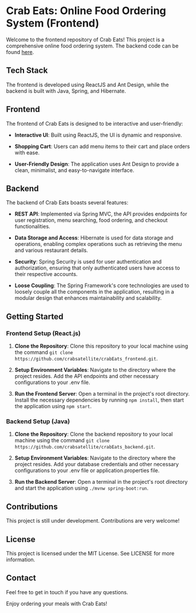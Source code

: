# Crab Eats: Online Food Ordering System (Frontend)

Welcome to the frontend repository of Crab Eats! This project is a comprehensive online food ordering system. The backend code can be found [here](https://github.com/crabsatellite/crabEats_backend).

## Tech Stack

The frontend is developed using ReactJS and Ant Design, while the backend is built with Java, Spring, and Hibernate.

## Frontend

The frontend of Crab Eats is designed to be interactive and user-friendly:

- **Interactive UI**: Built using ReactJS, the UI is dynamic and responsive.

- **Shopping Cart**: Users can add menu items to their cart and place orders with ease.

- **User-Friendly Design**: The application uses Ant Design to provide a clean, minimalist, and easy-to-navigate interface.

## Backend

The backend of Crab Eats boasts several features:

- **REST API**: Implemented via Spring MVC, the API provides endpoints for user registration, menu searching, food ordering, and checkout functionalities.

- **Data Storage and Access**: Hibernate is used for data storage and operations, enabling complex operations such as retrieving the menu and various restaurant details.

- **Security**: Spring Security is used for user authentication and authorization, ensuring that only authenticated users have access to their respective accounts.

- **Loose Coupling**: The Spring Framework's core technologies are used to loosely couple all the components in the application, resulting in a modular design that enhances maintainability and scalability.

## Getting Started

### Frontend Setup (React.js)

1. **Clone the Repository**: Clone this repository to your local machine using the command `git clone https://github.com/crabsatellite/crabEats_frontend.git`.

2. **Setup Environment Variables**: Navigate to the directory where the project resides. Add the API endpoints and other necessary configurations to your .env file.

3. **Run the Frontend Server**: Open a terminal in the project's root directory. Install the necessary dependencies by running `npm install`, then start the application using `npm start`.

### Backend Setup (Java)

1. **Clone the Repository**: Clone the backend repository to your local machine using the command `git clone https://github.com/crabsatellite/crabEats_backend.git`.

2. **Setup Environment Variables**: Navigate to the directory where the project resides. Add your database credentials and other necessary configurations to your .env file or application.properties file.

3. **Run the Backend Server**: Open a terminal in the project's root directory and start the application using `./mvnw spring-boot:run`.

## Contributions

This project is still under development. Contributions are very welcome!

## License

This project is licensed under the MIT License. See LICENSE for more information.

## Contact

Feel free to get in touch if you have any questions.

Enjoy ordering your meals with Crab Eats!
